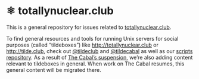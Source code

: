 ⚛ totallynuclear.club
===================

This is a general repository for issues related to [totallynuclear.club](http://totallynuclear.club/).

To find general resources and tools for running Unix servers for social purposes (called “tildeboxes”) like http://totallynuclear.club or http://tilde.club, check out [@tildeclub](https://github.com/tildeclub/) and [@tildecabal](https://github.com/tildecabal) as well as our [scripts repository](https://github.com/totallynuclearclub/scripts). As a result of [The Cabal’s suspension](https://github.com/tildecabal/cabal/commit/70438422146bb6f55922e4d1507f0d2d518eff5d), we’re also adding content relevant to tildeboxes in general. When work on The Cabal resumes, this general content will be migrated there.
